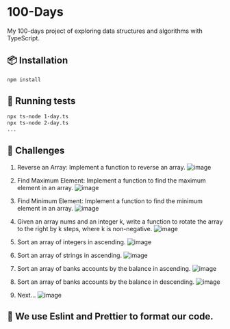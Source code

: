 # 100-Days

My 100-days project of exploring data structures and algorithms with TypeScript.

## 📦 Installation

```bash
npm install
```

## 🧰 Running tests

```bash
npx ts-node 1-day.ts
npx ts-node 2-day.ts
...
```

## 🚀 Challenges

1. Reverse an Array: Implement a function to reverse an array.
   ![image](https://img001.prntscr.com/file/img001/mj5aRTLyQyq9nu4mlJwTZg.png)

2. Find Maximum Element: Implement a function to find the maximum element in an array.
   ![image](https://img001.prntscr.com/file/img001/IS7iH6cFQr2KQNj8riYF5g.png)

3. Find Minimum Element: Implement a function to find the minimum element in an array.
   ![image](https://img001.prntscr.com/file/img001/_6BhToEvS_KMKF5lwbcVSA.png)

4. Given an array nums and an integer k, write a function to rotate the array to the right by k steps, where k is non-negative.
   ![image](https://img001.prntscr.com/file/img001/rz5ZHp-aQIaXYC-ybq92xQ.png)

5. Sort an array of integers in ascending.
   ![image](https://img001.prntscr.com/file/img001/CnaYrBFPSyi8P8JdznTQqw.png)

6. Sort an array of strings in ascending.
   ![image](https://img001.prntscr.com/file/img001/CnaYrBFPSyi8P8JdznTQqw.png)

7. Sort an array of banks accounts by the balance in ascending.
   ![image](https://img001.prntscr.com/file/img001/CnaYrBFPSyi8P8JdznTQqw.png)

8. Sort an array of banks accounts by the balance in descending.
   ![image](https://img001.prntscr.com/file/img001/CnaYrBFPSyi8P8JdznTQqw.png)

9. Next...
   ![image](https://img001.prntscr.com/file/img001/CnaYrBFPSyi8P8JdznTQqw.png)

## 💅 We use Eslint and Prettier to format our code.
